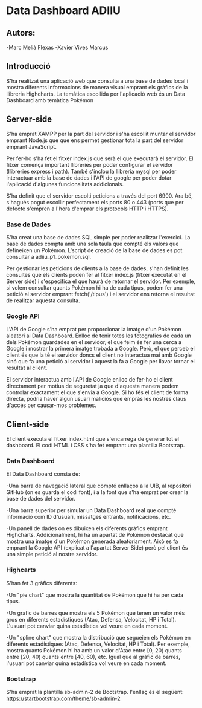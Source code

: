 # Data Dashboard ADIIU

## Autors:
-Marc Melià Flexas
-Xavier Vives Marcus

## Introducció
S'ha realitzat una aplicació web que consulta a una base de dades local i 
mostra diferents informacions de manera visual emprant els gràfics de la 
llibreria Highcharts. La temàtica escollida per l'aplicació web és un Data 
Dashboard amb temàtica Pokémon

## Server-side
S'ha emprat XAMPP per la part del servidor i s'ha escollit muntar el servidor 
emprant Node.js que que ens permet gestionar tota la part del servidor emprant 
JavaScript.

Per fer-ho s'ha fet el fitxer index.js que serà el que executarà el servidor.
El fitxer comença important llibreries per poder configurar el servidor
(llibreries express i path). També s'inclou la llibreria mysql per poder 
interactuar amb la base de dades i l'API de google per poder dotar l'aplicació 
d'algunes funcionalitats addicionals.

S'ha definit que el servidor escolti peticions a través del port 6900. Ara bé, 
s'hagués pogut escollir perfectament els ports 80 o 443 (ports que per defecte 
s'empren a l'hora d'emprar els protocols HTTP i HTTPS).

### Base de Dades
S'ha creat una base de dades SQL simple per poder realitzar l'exercici. La base
 de dades compta amb una sola taula que compté els valors que defineixen un 
Pokémon. L'script de creació de la base de dades es pot consultar a 
adiiu_p1_pokemon.sql.

Per gestionar les peticions de clients a la base de dades, s'han definit les 
consultes que els clients poden fer al fitxer index.js (fitxer executat en el 
Server side) i s'especifica el que haurà de retornar el servidor. Per exemple, 
si volem consultar quants Pokémon hi ha de cada tipus, podem fer una petició 
al servidor emprant fetch('/tipus') i el servidor ens retorna el resultat de 
realitzar aquesta consulta.

### Google API
L'API de Google s'ha emprat per proporcionar la imatge d'un Pokémon aleatori 
al Data Dashboard. Enlloc de tenir totes les fotografies de cada un dels
Pokémon guardades en el servidor, el que feim és fer una cerca a Google i 
mostrar la primera imatge trobada a Google. Però, el que perceb el client 
és que la té el servidor doncs el client no interactua mai amb Google sinó 
que fa una petició al servidor i aquest la fa a Google per llavor tornar el 
resultat al client.

El servidor interactua amb l'API de Google enlloc de fer-ho el client 
directament per motius de seguretat ja que d'aquesta manera podem controlar 
exactament el que s'envia a Google. Si ho fés el client de forma directa, 
podria haver algun usuari maliciós que empràs les nostres claus d'accés per 
causar-mos problemes.

## Client-side
El client executa el fitxer index.html que s'encarrega de generar tot el 
dashboard. El codi HTML i CSS s'ha fet emprant una plantilla Bootstrap.

### Data Dashboard
El Data Dashboard consta de: 

-Una barra de navegació lateral que compté enllaços 
a la UIB, al repositori GitHub (on es guarda el codi font), i a la font que 
s'ha emprat per crear la base de dades del servidor. 

-Una barra superior per simular un Data Dashboard real que compté informació 
com ID d'usuari, missatges entrants, notificacions, etc.

-Un panell de dades on es dibuixen els diferents gràfics emprant Highcharts.
Addicionalment, hi ha un apartat de Pokémon destacat que mostra una imatge d'un
 Pokémon generada aleatòriament. Això es fa emprant la Google API (explicat a 
l'apartat Server Side) però pel client és una simple petició al nostre 
servidor.

### Highcarts
S'han fet 3 gràfics diferents:

-Un "pie chart" que mostra la quantitat de Pokémon que hi ha per cada tipus.

-Un gràfic de barres que mostra els 5 Pokémon que tenen un valor més gros en 
diferents estadístiques (Atac, Defensa, Velocitat, HP i Total). L'usuari pot
canviar quina estadística vol veure en cada moment.

-Un "spline chart" que mostra la distribució que segueien els Pokémon en 
diferents estadístiques (Atac, Defensa, Velocitat, HP i Total). Per exemple, 
mostra quants Pokémon hi ha amb un valor d'Atac entre \[0, 20) quants entre 
\[20, 40) quants entre \[40, 60), etc. Igual que al gràfic de barres, l'usuari 
pot canviar quina estadística vol veure en cada moment.

### Bootstrap
S'ha emprat la plantilla sb-admin-2 de Bootstrap. l'enllaç és el següent:
https://startbootstrap.com/theme/sb-admin-2